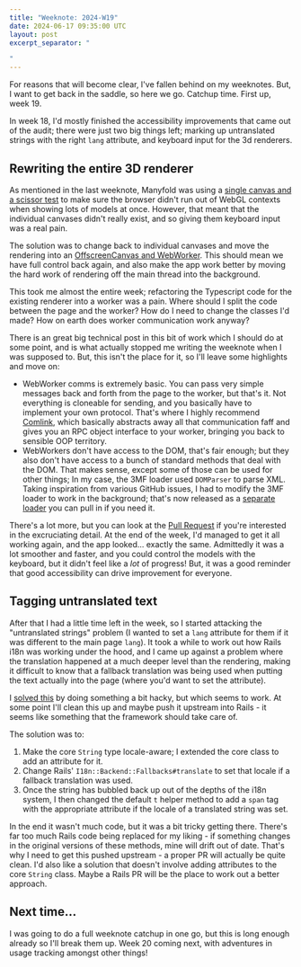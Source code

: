```yaml
---
title: "Weeknote: 2024-W19"
date: 2024-06-17 09:35:00 UTC
layout: post
excerpt_separator: "

"
---
```

For reasons that will become clear, I've fallen behind on my weeknotes. But, I want to get back in the saddle, so here we go. Catchup time. First up, week 19.

In week 18, I'd mostly finished the accessibility improvements that came out of the audit; there were just two big things left; marking up untranslated strings with the right `lang` attribute, and keyboard input for the 3d renderers.

## Rewriting the entire 3D renderer

As mentioned in the last weeknote, Manyfold was using a [single canvas and a scissor test](https://threejs.org/manual/#en/multiple-scenes) to make sure the browser didn't run out of WebGL contexts when showing lots of models at once. However, that meant that the individual canvases didn't really exist, and so giving them keyboard input was a real pain.

The solution was to change back to individual canvases and move the rendering into an [OffscreenCanvas and WebWorker](https://threejs.org/manual/#en/offscreencanvas). This should mean we have full control back again, and also make the app work better by moving the hard work of rendering off the main thread into the background.

This took me almost the entire week; refactoring the Typescript code for the existing renderer into a worker was a pain. Where should I split the code between the page and the worker? How do I need to change the classes I'd made? How on earth does worker communication work anyway?

There is an great big technical post in this bit of work which I should do at some point, and is what actually stopped me writing the weeknote when I was supposed to. But, this isn't the place for it, so I'll leave some highlights and move on:

 * WebWorker comms is extremely basic. You can pass very simple messages back and forth from the page to the worker, but that's it. Not everything is cloneable for sending, and you basically have to implement your own protocol. That's where I highly recommend [Comlink](https://github.com/GoogleChromeLabs/comlink?tab=readme-ov-file), which basically abstracts away all that communication faff and gives you an RPC object interface to your worker, bringing you back to sensible OOP territory.
 * WebWorkers don't have access to the DOM, that's fair enough; but they also don't have access to a bunch of standard methods that deal with the DOM. That makes sense, except some of those can be used for other things; In my case, the 3MF loader used `DOMParser` to parse XML. Taking inspiration from various GitHub issues, I had to modify the 3MF loader to work in the background; that's now released as a [separate loader](https://github.com/manyfold3d/threejs-webworker-3mf-loader) you can pull in if you need it.

There's a lot more, but you can look at the [Pull Request](https://github.com/manyfold3d/manyfold/pull/2152) if you're interested in the excruciating detail. At the end of the week, I'd managed to get it all working again, and the app looked... exactly the same. Admittedly it was a lot smoother and faster, and you could control the models with the keyboard, but it didn't feel like a *lot* of progress! But, it was a good reminder that good accessibility can drive improvement for everyone.

## Tagging untranslated text

After that I had a little time left in the week, so I started attacking the "untranslated strings" problem (I wanted to set a `lang` attribute for them if it was different to the main page `lang`). It took a while to work out how Rails i18n was working under the hood, and I came up against a problem where the translation happened at a much deeper level than the rendering, making it difficult to know that a fallback translation was being used when putting the text actually into the page (where you'd want to set the attribute).

I [solved this](https://github.com/manyfold3d/manyfold/pull/2162) by doing something a bit hacky, but which seems to work. At some point I'll clean this up and maybe push it upstream into Rails - it seems like something that the framework should take care of.

The solution was to:

1. Make the core `String` type locale-aware; I extended the core class to add an attribute for it.
2. Change Rails' `I18n::Backend::Fallbacks#translate` to set that locale if a fallback translation was used.
3. Once the string has bubbled back up out of the depths of the i18n system, I then changed the default `t` helper method to add a `span` tag with the appropriate attribute if the locale of a translated string was set.

In the end it wasn't much code, but it was a bit tricky getting there. There's far too much Rails code being replaced for my liking - if something changes in the original versions of these methods, mine will drift out of date. That's why I need to get this pushed upstream - a proper PR will actually be quite clean. I'd also like a solution that doesn't involve adding attributes to the core `String` class. Maybe a Rails PR will be the place to work out a better approach.

## Next time...

I was going to do a full weeknote catchup in one go, but this is long enough already so I'll break them up. Week 20 coming next, with adventures in usage tracking amongst other things!
